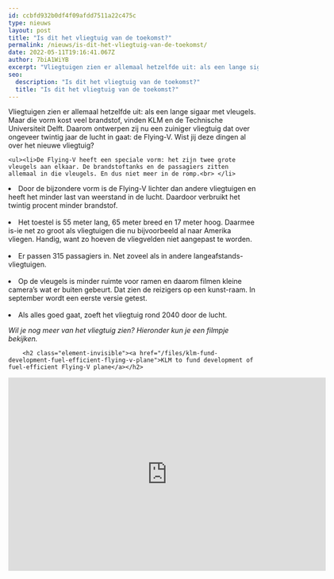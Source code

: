 ```yaml
---
id: ccbfd932b0df4f09afdd7511a22c475c
type: nieuws
layout: post
title: "Is dit het vliegtuig van de toekomst?"
permalink: /nieuws/is-dit-het-vliegtuig-van-de-toekomst/
date: 2022-05-11T19:16:41.067Z
author: 7biA1WiYB
excerpt: "Vliegtuigen zien er allemaal hetzelfde uit: als een lange sigaar met vleugels. Maar die vorm kost veel brandstof, vinden KLM en de Technische Universiteit Delft. Daarom ontwerpen zij nu een zuiniger vliegtuig dat over ongeveer twintig jaar de lucht in gaat: de Flying-V. Wist jij deze dingen al over het nieuwe vliegtuig?  "
seo:
  description: "Is dit het vliegtuig van de toekomst?"
  title: "Is dit het vliegtuig van de toekomst?"
---
```

Vliegtuigen zien er allemaal hetzelfde uit: als een lange sigaar met vleugels. Maar die vorm kost veel brandstof, vinden KLM en de Technische Universiteit Delft. Daarom ontwerpen zij nu een zuiniger vliegtuig dat over ongeveer twintig jaar de lucht in gaat: de Flying-V. Wist jij deze dingen al over het nieuwe vliegtuig?  

    <ul><li>De Flying-V heeft een speciale vorm: het zijn twee grote vleugels aan elkaar. De brandstoftanks en de passagiers zitten allemaal in die vleugels. En dus niet meer in de romp.<br> </li>
<li>Door de bijzondere vorm is de Flying-V lichter dan andere vliegtuigen en heeft het minder last van weerstand in de lucht. Daardoor verbruikt het twintig procent minder brandstof. <br> </li>
<li>Het toestel is 55 meter lang, 65 meter breed en 17 meter hoog. Daarmee is-ie net zo groot als vliegtuigen die nu bijvoorbeeld al naar Amerika vliegen. Handig, want zo hoeven de vliegvelden niet aangepast te worden.<br> </li>
<li>Er passen 315 passagiers in. Net zoveel als in andere langeafstands-vliegtuigen.<br> </li>
<li>Op de vleugels is minder ruimte voor ramen en daarom filmen kleine camera’s wat er buiten gebeurt. Dat zien de reizigers op een kunst-raam. In september wordt een eerste versie getest.<br> </li>
<li>Als alles goed gaat, zoeft het vliegtuig rond 2040 door de lucht.</li>
</ul><p><em>Wil je nog meer van het vliegtuig zien? Hieronder kun je een filmpje bekijken.</em><br><div class="media media-element-container media-default"><div id="file-537409" class="file file-video file-video-youtube">

        <h2 class="element-invisible"><a href="/files/klm-fund-development-fuel-efficient-flying-v-plane">KLM to fund development of fuel-efficient Flying-V plane</a></h2>
    
  
  <div class="content">
    <div class="media-youtube-video media-element file-default media-youtube-1">
  <iframe class="media-youtube-player" width="640" height="390" title="KLM to fund development of fuel-efficient Flying-V plane" src="https://www.youtube.com/embed/MvekG31FbJM?wmode=opaque&controls=" name="KLM to fund development of fuel-efficient Flying-V plane" frameborder="0" allowfullscreen="">Video van KLM to fund development of fuel-efficient Flying-V plane</iframe>
</div>
  </div>

  
</div>
</div>  
